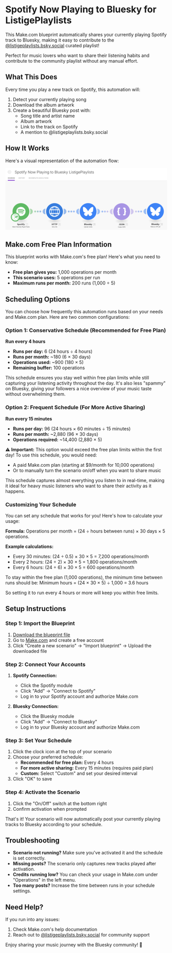 # Spotify Now Playing to Bluesky for ListigePlaylists

This Make.com blueprint automatically shares your currently playing Spotify track to Bluesky, making it easy to contribute to the [@listigeplaylists.bsky.social](https://bsky.app/profile/listigeplaylists.bsky.social) curated playlist!

Perfect for music lovers who want to share their listening habits and contribute to the community playlist without any manual effort.

## What This Does

Every time you play a new track on Spotify, this automation will:
1. Detect your currently playing song
2. Download the album artwork
3. Create a beautiful Bluesky post with:
   - Song title and artist name
   - Album artwork
   - Link to the track on Spotify
   - A mention to @listigeplaylists.bsky.social

## How It Works

Here's a visual representation of the automation flow:

![Make.com Flow Diagram](images/make-flow.png)

## Make.com Free Plan Information

This blueprint works with Make.com's free plan! Here's what you need to know:

- **Free plan gives you:** 1,000 operations per month
- **This scenario uses:** 5 operations per run
- **Maximum runs per month:** 200 runs (1,000 ÷ 5)

## Scheduling Options

You can choose how frequently this automation runs based on your needs and Make.com plan. Here are two common configurations:

### Option 1: Conservative Schedule (Recommended for Free Plan)
**Run every 4 hours**
- **Runs per day:** 6 (24 hours ÷ 4 hours)
- **Runs per month:** ~180 (6 × 30 days)
- **Operations used:** ~900 (180 × 5)
- **Remaining buffer:** 100 operations

This schedule ensures you stay well within free plan limits while still capturing your listening activity throughout the day. It's also less "spammy" on Bluesky, giving your followers a nice overview of your music taste without overwhelming them.

### Option 2: Frequent Schedule (For More Active Sharing)
**Run every 15 minutes**
- **Runs per day:** 96 (24 hours × 60 minutes ÷ 15 minutes)
- **Runs per month:** ~2,880 (96 × 30 days)
- **Operations required:** ~14,400 (2,880 × 5)

⚠️ **Important:** This option would exceed the free plan limits within the first day! To use this schedule, you would need:
- A paid Make.com plan (starting at $9/month for 10,000 operations)
- Or to manually turn the scenario on/off when you want to share music

This schedule captures almost everything you listen to in real-time, making it ideal for heavy music listeners who want to share their activity as it happens.

### Customizing Your Schedule

You can set any schedule that works for you! Here's how to calculate your usage:

**Formula:**
Operations per month = (24 ÷ hours between runs) × 30 days × 5 operations.

**Example calculations:**
- Every 30 minutes: (24 ÷ 0.5) × 30 × 5 = 7,200 operations/month
- Every 2 hours: (24 ÷ 2) × 30 × 5 = 1,800 operations/month
- Every 6 hours: (24 ÷ 6) × 30 × 5 = 600 operations/month

To stay within the free plan (1,000 operations), the minimum time between runs should be:
Minimum hours = (24 × 30 × 5) ÷ 1,000 = 3.6 hours

So setting it to run every 4 hours or more will keep you within free limits.

## Setup Instructions

### Step 1: Import the Blueprint
1. [Download the blueprint file](https://github.com/TinkerHack/TheToolbox/blob/main/Make.com/SpotifyNowPlayingToBlueskyListigePlaylists/Spotify%20Now%20Playing%20to%20Bluesky%20ListigePlaylists.blueprint.json)
2. Go to [Make.com](https://make.com) and create a free account
3. Click "Create a new scenario" → "Import blueprint" → Upload the downloaded file

### Step 2: Connect Your Accounts
1. **Spotify Connection:**
   - Click the Spotify module
   - Click "Add" → "Connect to Spotify"
   - Log in to your Spotify account and authorize Make.com

2. **Bluesky Connection:**
   - Click the Bluesky module
   - Click "Add" → "Connect to Bluesky"
   - Log in to your Bluesky account and authorize Make.com

### Step 3: Set Your Schedule
1. Click the clock icon at the top of your scenario
2. Choose your preferred schedule:
   - **Recommended for free plan:** Every 4 hours
   - **For more active sharing:** Every 15 minutes (requires paid plan)
   - **Custom:** Select "Custom" and set your desired interval
3. Click "OK" to save

### Step 4: Activate the Scenario
1. Click the "On/Off" switch at the bottom right
2. Confirm activation when prompted

That's it! Your scenario will now automatically post your currently playing tracks to Bluesky according to your schedule.

## Troubleshooting

- **Scenario not running?** Make sure you've activated it and the schedule is set correctly.
- **Missing posts?** The scenario only captures new tracks played after activation.
- **Credits running low?** You can check your usage in Make.com under "Operations" in the left menu.
- **Too many posts?** Increase the time between runs in your schedule settings.

## Need Help?

If you run into any issues:
1. Check Make.com's help documentation
2. Reach out to [@listigeplaylists.bsky.social](https://bsky.app/profile/listigeplaylists.bsky.social) for community support

Enjoy sharing your music journey with the Bluesky community! 🎵
